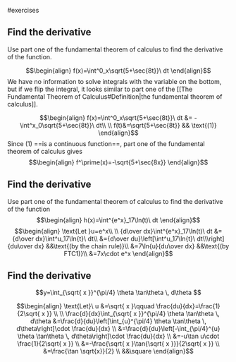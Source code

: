 #exercises

## Find the derivative
Use part one of the fundamental theorem of calculus to find the derivative of the function.

$$\begin{align}
f(x)=\int^0_x\sqrt{5+\sec{8t}}\ dt
\end{align}$$
We have no information to solve integrals with the variable on the bottom, but if we flip the integral, it looks similar to part one of the [[The Fundamental Theorem of Calculus#Definition|the fundamental theorem of calculus]].

$$\begin{align}
f(x)=\int^0_x\sqrt{5+\sec{8t}}\ dt &= -\int^x_0\sqrt{5+\sec{8t}}\ dt\\
\\
f(t)&=\sqrt{5+\sec{8t}} && \text{(1)}
\end{align}$$
Since (1) ==is a continuous function==, part one of the fundamental theorem of calculus gives
$$\begin{align}
f^\prime(x)=-\sqrt{5+\sec{8x}}
\end{align}$$

## Find the derivative
Use part one of the fundamental theorem of calculus to find the derivative of the function
$$\begin{align}
h(x)=\int^{e^x}_17\ln(t)\ dt
\end{align}$$
$$\begin{align}
\text{Let }u=e^x\\
\\
{d\over dx}\int^{e^x}_17\ln(t)\ dt &= {d\over dx}\int^u_17\ln{t}\ dt\\
&={d\over du}\left[\int^u_17\ln{t}\ dt\\\right]{du\over dx} &&\text{(by the chain rule)}\\
&=7\ln{u}{du\over dx} &&\text{(by FTC1)}\\
&=7x\cdot e^x
\end{align}$$

## Find the derivative
$$y=\int_{\sqrt{ x }}^{\pi/4} \theta \tan\theta \, d\theta $$

$$\begin{align}
\text{Let}\ u &=\sqrt{ x }\qquad \frac{du}{dx}=\frac{1}{2\sqrt{ x }} \\
\\
\frac{d}{dx}\int_{\sqrt{ x }}^{\pi/4} \theta \tan\theta \, d\theta &=\frac{d}{du}\left[\int_{u}^{\pi/4} \theta \tan\theta \, d\theta\right]\cdot \frac{du}{dx} \\
&=\frac{d}{du}\left[-\int_{\pi/4}^{u} \theta \tan\theta \, d\theta\right]\cdot \frac{du}{dx} \\
&=-u\tan u\cdot \frac{1}{2\sqrt{ x }} \\
&=-\frac{\sqrt{ x }\tan{\sqrt{ x }}}{2\sqrt{ x }} \\
&=\frac{\tan \sqrt{x}}{2} \\
&&\square
\end{align}$$